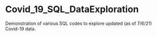# Covid_19_SQL_DataExploration
Demonstration of various SQL codes to explore updated (as of 7/6/21) Covid-19 data.


